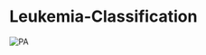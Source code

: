 # Leukemia-Classification
![PA](https://github.com/user-attachments/assets/5e7e13b8-3c3f-44f2-b812-99c85422f683)

